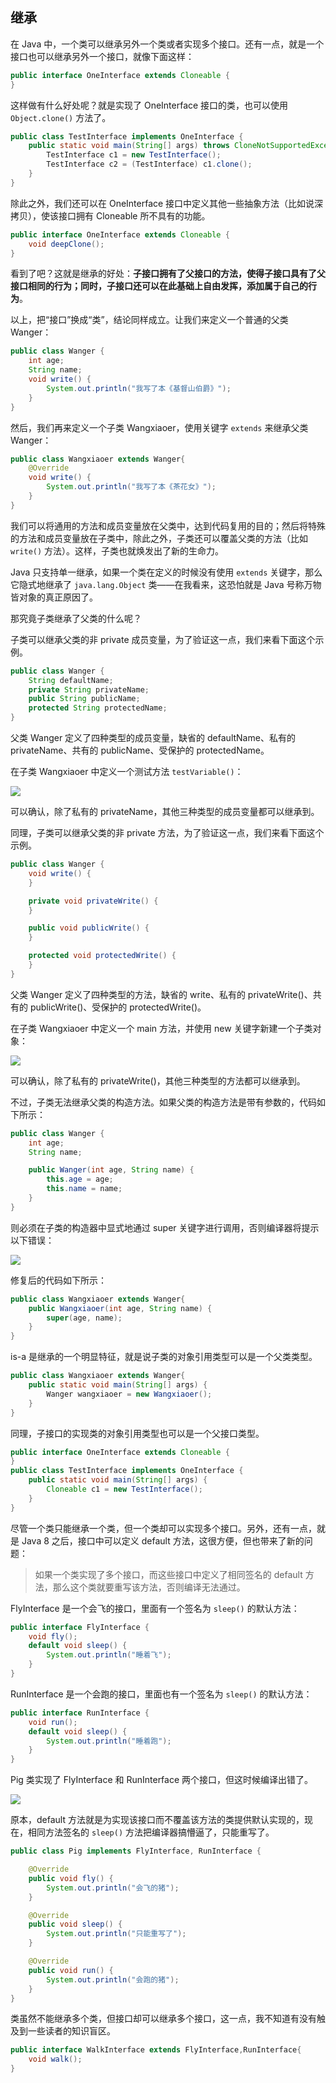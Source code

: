 ## 继承

在 Java 中，一个类可以继承另外一个类或者实现多个接口。还有一点，就是一个接口也可以继承另外一个接口，就像下面这样：

```java
public interface OneInterface extends Cloneable {
}
```

这样做有什么好处呢？就是实现了 OneInterface 接口的类，也可以使用 `Object.clone()` 方法了。

```java
public class TestInterface implements OneInterface {
    public static void main(String[] args) throws CloneNotSupportedException {
        TestInterface c1 = new TestInterface();
        TestInterface c2 = (TestInterface) c1.clone();
    }
}
```

除此之外，我们还可以在 OneInterface 接口中定义其他一些抽象方法（比如说深拷贝），使该接口拥有 Cloneable 所不具有的功能。

```java
public interface OneInterface extends Cloneable {
    void deepClone();
}
```

看到了吧？这就是继承的好处：**子接口拥有了父接口的方法，使得子接口具有了父接口相同的行为；同时，子接口还可以在此基础上自由发挥，添加属于自己的行为**。

以上，把“接口”换成“类”，结论同样成立。让我们来定义一个普通的父类 Wanger：

```java
public class Wanger {
    int age;
    String name;
    void write() {
        System.out.println("我写了本《基督山伯爵》");
    }
}
```

然后，我们再来定义一个子类 Wangxiaoer，使用关键字 `extends` 来继承父类 Wanger：

```java
public class Wangxiaoer extends Wanger{
    @Override
    void write() {
        System.out.println("我写了本《茶花女》");
    }
}
```

我们可以将通用的方法和成员变量放在父类中，达到代码复用的目的；然后将特殊的方法和成员变量放在子类中，除此之外，子类还可以覆盖父类的方法（比如`write()` 方法）。这样，子类也就焕发出了新的生命力。

Java 只支持单一继承，如果一个类在定义的时候没有使用 `extends` 关键字，那么它隐式地继承了 `java.lang.Object` 类——在我看来，这恐怕就是 Java 号称万物皆对象的真正原因了。

那究竟子类继承了父类的什么呢？

子类可以继承父类的非 private 成员变量，为了验证这一点，我们来看下面这个示例。

```java
public class Wanger {
    String defaultName;
    private String privateName;
    public String publicName;
    protected String protectedName;
}
```

父类 Wanger 定义了四种类型的成员变量，缺省的 defaultName、私有的 privateName、共有的 publicName、受保护的 protectedName。

在子类 Wangxiaoer 中定义一个测试方法 `testVariable()`：

![](../images/extends/01.png)

可以确认，除了私有的 privateName，其他三种类型的成员变量都可以继承到。

同理，子类可以继承父类的非 private 方法，为了验证这一点，我们来看下面这个示例。

```java
public class Wanger {
    void write() {
    }

    private void privateWrite() {
    }

    public void publicWrite() {
    }

    protected void protectedWrite() {
    }
}
```

父类 Wanger 定义了四种类型的方法，缺省的 write、私有的 privateWrite()、共有的 publicWrite()、受保护的 protectedWrite()。

在子类 Wangxiaoer 中定义一个 main 方法，并使用 new 关键字新建一个子类对象：

![](../images/extends/02.png)

可以确认，除了私有的 privateWrite()，其他三种类型的方法都可以继承到。

不过，子类无法继承父类的构造方法。如果父类的构造方法是带有参数的，代码如下所示：

```java
public class Wanger {
    int age;
    String name;

    public Wanger(int age, String name) {
        this.age = age;
        this.name = name;
    }
}
```

则必须在子类的构造器中显式地通过 super 关键字进行调用，否则编译器将提示以下错误：

![](../images/extends/03.png)

修复后的代码如下所示：

```java
public class Wangxiaoer extends Wanger{
    public Wangxiaoer(int age, String name) {
        super(age, name);
    }
}
```

is-a 是继承的一个明显特征，就是说子类的对象引用类型可以是一个父类类型。

```java
public class Wangxiaoer extends Wanger{
    public static void main(String[] args) {
        Wanger wangxiaoer = new Wangxiaoer();
    }
}
```

同理，子接口的实现类的对象引用类型也可以是一个父接口类型。

```java
public interface OneInterface extends Cloneable {
}
public class TestInterface implements OneInterface {
    public static void main(String[] args) {
        Cloneable c1 = new TestInterface();
    }
}
```

尽管一个类只能继承一个类，但一个类却可以实现多个接口。另外，还有一点，就是 Java 8 之后，接口中可以定义 default 方法，这很方便，但也带来了新的问题：

>如果一个类实现了多个接口，而这些接口中定义了相同签名的 default 方法，那么这个类就要重写该方法，否则编译无法通过。

FlyInterface 是一个会飞的接口，里面有一个签名为 `sleep()` 的默认方法：

```java
public interface FlyInterface {
    void fly();
    default void sleep() {
        System.out.println("睡着飞");
    }
}
```

RunInterface 是一个会跑的接口，里面也有一个签名为 `sleep()` 的默认方法：

```java
public interface RunInterface {
    void run();
    default void sleep() {
        System.out.println("睡着跑");
    }
}
```

Pig 类实现了 FlyInterface 和 RunInterface 两个接口，但这时候编译出错了。

![](../images/extends/04.png)

原本，default 方法就是为实现该接口而不覆盖该方法的类提供默认实现的，现在，相同方法签名的 `sleep()` 方法把编译器搞懵逼了，只能重写了。

```java
public class Pig implements FlyInterface, RunInterface {

    @Override
    public void fly() {
        System.out.println("会飞的猪");
    }

    @Override
    public void sleep() {
        System.out.println("只能重写了");
    }

    @Override
    public void run() {
        System.out.println("会跑的猪");
    }
}
```

类虽然不能继承多个类，但接口却可以继承多个接口，这一点，我不知道有没有触及到一些读者的知识盲区。

```java
public interface WalkInterface extends FlyInterface,RunInterface{
    void walk();
}
```